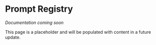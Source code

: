 # Prompt Registry

*Documentation coming soon*

This page is a placeholder and will be populated with content in a future update.
